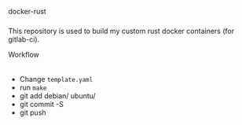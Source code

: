 docker-rust
#####

This repository is used to build my custom rust docker containers (for gitlab-ci).

Workflow
######

- Change `template.yaml`
- run `make`
- git add debian/ ubuntu/
- git commit -S
- git push

